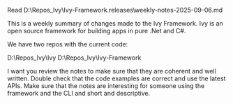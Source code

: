 ﻿Read D:\Repos\_Ivy\Ivy-Framework\.releases\weekly-notes-2025-09-06.md

This is a weekly summary of changes made to the Ivy Framework.
Ivy is an open source framework for building apps in pure .Net and C#.

We have two repos with the current code:

D:\Repos\_Ivy\Ivy
D:\Repos\_Ivy\Ivy-Framework

I want you review the notes to make sure that they are coherent and well written. Double check that the code examples are correct and use the latest APIs. Make sure that the notes are interesting for someone using the framework and the CLI and short and descriptive.
